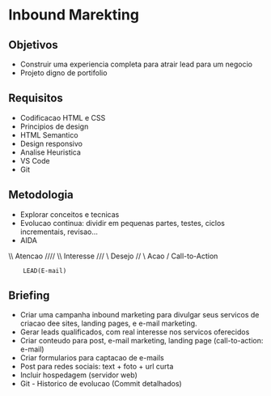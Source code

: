 # Inbound Marekting

## Objetivos
- Construir uma experiencia completa para atrair lead para um negocio
- Projeto digno de portifolio

## Requisitos
- Codificacao HTML e CSS
- Principios de design
- HTML Semantico
- Design responsivo
- Analise Heuristica
- VS Code
- Git

## Metodologia
- Explorar conceitos e tecnicas
- Evolucao continua: dividir em pequenas partes, testes, ciclos incrementais, revisao...
- AIDA

\\\\       Atencao      ////
  \\\     Interesse    ///
    \\     Desejo     //
      \     Acao     /      Call-to-Action

        LEAD(E-mail)

## Briefing
- Criar uma campanha inbound marketing para divulgar seus servicos de criacao dee sites, landing pages, e e-mail marketing.
- Gerar leads qualificados, com real interesse nos servicos oferecidos
- Criar conteudo para post, e-mail marketing, landing page (call-to-action: e-mail)
- Criar formularios para captacao de e-mails
- Post para redes sociais: text + foto + url curta
- Incluir hospedagem (servidor web)
- Git - Historico de evolucao (Commit detalhados)